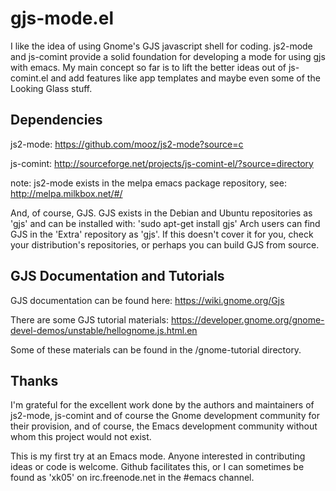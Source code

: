 gjs-mode.el
===========

I like the idea of using Gnome's GJS javascript shell for
coding. js2-mode and js-comint provide a solid foundation for
developing a mode for using gjs with emacs. My main concept so far is
to lift the better ideas out of js-comint.el and add features like app
templates and maybe even some of the Looking Glass stuff.

Dependencies
------------

js2-mode:   https://github.com/mooz/js2-mode?source=c
            
js-comint:  http://sourceforge.net/projects/js-comint-el/?source=directory

note: js2-mode exists in the melpa emacs package repository, see:
http://melpa.milkbox.net/#/

And, of course, GJS. GJS exists in the Debian and Ubuntu repositories
as 'gjs' and can be installed with: 'sudo apt-get install gjs' Arch
users can find GJS in the 'Extra' repository as 'gjs'. If this doesn't
cover it for you, check your distribution's repositories, or perhaps
you can build GJS from source.

GJS Documentation and Tutorials
-------------------------------

GJS documentation can be found here: https://wiki.gnome.org/Gjs

There are some GJS tutorial materials:
https://developer.gnome.org/gnome-devel-demos/unstable/hellognome.js.html.en

Some of these materials can be found in the /gnome-tutorial directory.

Thanks
------

I'm grateful for the excellent work done by the authors and maintainers
of js2-mode, js-comint and of course the Gnome development community
for their provision, and of course, the Emacs development community
without whom this project would not exist.

This is my first try at an Emacs mode. Anyone interested in contributing ideas 
or code is welcome. Github facilitates this, or I can sometimes be found
as 'xk05' on irc.freenode.net in the #emacs channel. 
